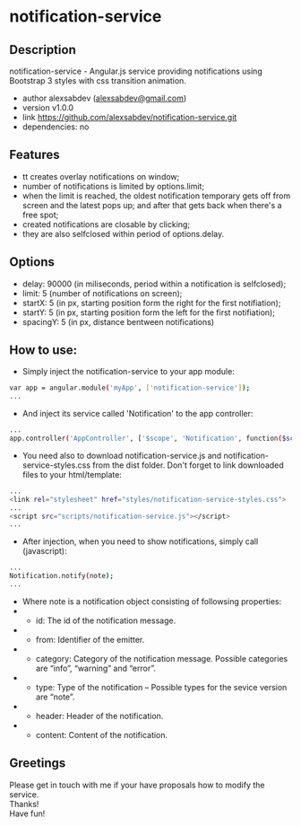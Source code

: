 notification-service
=======================
## Description
notification-service - Angular.js service providing notifications using Bootstrap 3 styles with css transition animation. 
* author alexsabdev (alexsabdev@gmail.com)
* version v1.0.0
* link https://github.com/alexsabdev/notification-service.git
* dependencies: no

## Features
* tt creates overlay notifications on window; 
* number of notifications is limited by options.limit;
* when the limit is reached, the oldest notification temporary gets off from screen and the latest pops up; and after that gets back when there's a free spot;
* created notifications are closable by clicking;
* they are also selfclosed within period of options.delay.

## Options
* delay: 90000 (in miliseconds, period within a notification is selfclosed);
* limit: 5 (number of notifications on screen);
* startX: 5 (in px, starting position form the right for the first notifiation);
* startY: 5 (in px, starting position form the left for the first notifiation);
* spacingY: 5 (in px, distance bentween notifications)

## How to use:
* Simply inject the notification-service to your app module:
```bash
var app = angular.module('myApp', ['notification-service']);
...
```
* And inject its service called 'Notification' to the app controller:
```bash
...
app.controller('AppController', ['$scope', 'Notification', function($scope, Notification){...}]);
```
* You need also to download notification-service.js and notification-service-styles.css from the dist folder.
Don't forget to link downloaded files to your html/template:
```bash
...
<link rel="stylesheet" href="styles/notification-service-styles.css">
...
<script src="scripts/notification-service.js"></script>
...
```
* After injection, when you need to show notifications, simply call (javascript):
```bash
...
Notification.notify(note);
...
```
* Where note is a notification object consisting of followsing properties:
* * id: The id of the notification message.
* * from: Identifier of the emitter.
* * category: Category of the notification message. Possible categories are “info”, “warning” and “error”.
* * type: Type of the notification – Possible types for the sevice version are “note”.
* * header: Header of the notification.
* * content: Content of the notification.
## Greetings
Please get in touch with me if your have proposals how to modify the service.<br />
Thanks! <br />
Have fun!